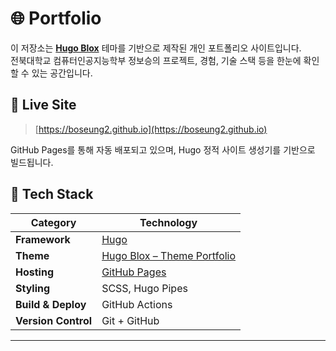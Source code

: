 # 🌐 Portfolio

이 저장소는 **[Hugo Blox](https://hugoblox.com/)** 테마를 기반으로 제작된 개인 포트폴리오 사이트입니다.  
전북대학교 컴퓨터인공지능학부 정보승의 프로젝트, 경험, 기술 스택 등을 한눈에 확인할 수 있는 공간입니다.

## 🔗 Live Site

> [https://boseung2.github.io](https://boseung2.github.io)

GitHub Pages를 통해 자동 배포되고 있으며, Hugo 정적 사이트 생성기를 기반으로 빌드됩니다.

## 🧠 Tech Stack

| Category            | Technology                                           |
| ------------------- | ---------------------------------------------------- |
| **Framework**       | [Hugo](https://gohugo.io/)                           |
| **Theme**           | [Hugo Blox – Theme Portfolio](https://hugoblox.com/) |
| **Hosting**         | [GitHub Pages](https://pages.github.com/)            |
| **Styling**         | SCSS, Hugo Pipes                                     |
| **Build & Deploy**  | GitHub Actions                                       |
| **Version Control** | Git + GitHub                                         |

---
